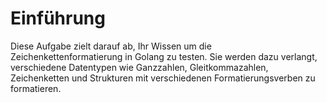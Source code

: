 # Einführung

Diese Aufgabe zielt darauf ab, Ihr Wissen um die Zeichenkettenformatierung in Golang zu testen. Sie werden dazu verlangt, verschiedene Datentypen wie Ganzzahlen, Gleitkommazahlen, Zeichenketten und Strukturen mit verschiedenen Formatierungsverben zu formatieren.
